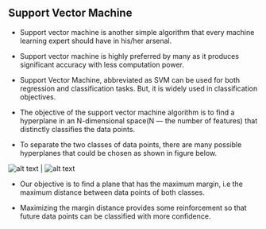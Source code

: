 ## **Support Vector Machine**

- Support vector machine is another simple algorithm that every machine learning expert should have in his/her arsenal.

- Support vector machine is highly preferred by many as it produces significant accuracy with less computation power. 

- Support Vector Machine, abbreviated as SVM can be used for both regression and classification tasks. But, it is widely used in classification objectives.

- The objective of the support vector machine algorithm is to find a hyperplane in an N-dimensional space(N — the number of features) that distinctly classifies the data points.

- To separate the two classes of data points, there are many possible hyperplanes that could be chosen as shown in figure below.

![alt text](https://miro.medium.com/max/300/0*9jEWNXTAao7phK-5.png) | ![alt text](https://miro.medium.com/max/300/0*0o8xIA4k3gXUDCFU.png)

- Our objective is to find a plane that has the maximum margin, i.e the maximum distance between data points of both classes. 

- Maximizing the margin distance provides some reinforcement so that future data points can be classified with more confidence.
